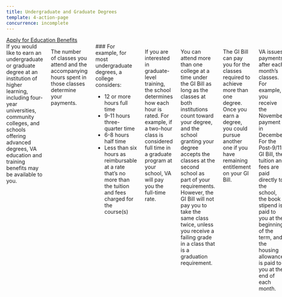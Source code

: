 ```yaml
---
title: Undergraduate and Graduate Degrees
template: 4-action-page
concurrence: incomplete
---
```


<div class="main" role="main" markdown="0">

<div class="va-action-bar--header">
  <div class="row">
    <div class="small-12 columns">
      <a class="usa-button-primary va-button-primary" href="/education/apply-for-education-benefits/">Apply for Education Benefits</a>
    </div>
  </div>
</div>

<div class="section one" markdown="0">
<div class="primary" markdown="0">
<div class="row" markdown="0">

<div class="small-12 columns usa-content" markdown="1">
If you would like to earn an undergraduate or graduate degree at an institution of higher learning, including four-year universities, community colleges, and schools offering advanced degrees, VA education and training benefits may be available to you.

The number of classes you attend and the accompanying hours spent in those classes determine your payments. 

<div class="call-out usa-content" markdown="1">
### For example, for most undergraduate degrees, a college considers:

-	12 or more hours full time
-	9-11 hours three-quarter time
-	6-8 hours half time
-	Less than six hours as reimbursable at a rate that’s no more than the tuition and fees charged for the course(s)
</div>

If you are interested in graduate-level training, the school determines how each hour is rated. For example, if a two-hour class is considered full time in a graduate program at your school, VA will pay you the full-time rate.

You can attend more than one college at a time under the GI Bill as long as the classes at both institutions count toward your degree, and the school granting your degree accepts the classes at the second school as part of your requirements. However, the GI Bill will not pay you to take the same class twice, unless you receive a failing grade in a class that is a graduation requirement.

The GI Bill can pay you for the classes required to achieve more than one degree. Once you earn a degree, you could pursue another one if you have remaining entitlement on your GI Bill.

VA issues payments after each month’s classes. For example, you receive the November payment in December. For the Post-9/11 GI Bill, the tuition and fees are paid directly to the school, the book stipend is paid to you at the beginning of the term, and the housing allowance is paid to you at the end of each month.

</div>
</div>
</div>
</div>
</div>
</div>
